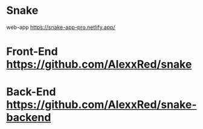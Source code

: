 # Snake
web-app
https://snake-app-pro.netlify.app/

# Front-End  https://github.com/AlexxRed/snake
# Back-End  https://github.com/AlexxRed/snake-backend
